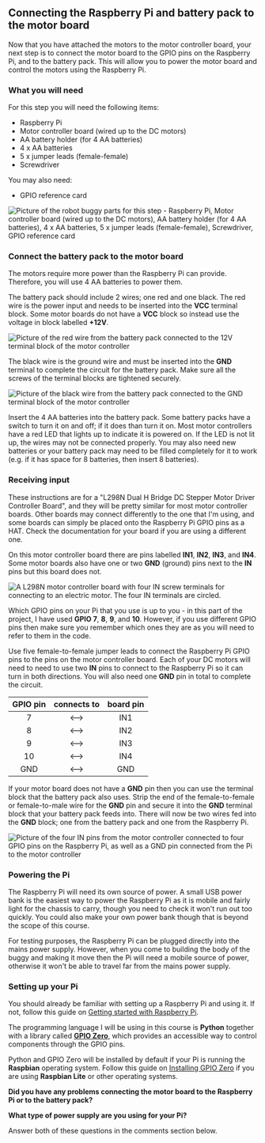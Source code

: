 [comment]: # (
Is this step open? Y/N
If so, short description of this step:
Related links:
Related files:
)

## Connecting the Raspberry Pi and battery pack to the motor board

Now that you have attached the motors to the motor controller board, your next step is to connect the motor board to the GPIO pins on the Raspberry Pi, and to the battery pack. This will allow you to power the motor board and control the motors using the Raspberry Pi.

### What you will need

For this step you will need the following items:

+ Raspberry Pi
+ Motor controller board (wired up to the DC motors)
+ AA battery holder (for 4 AA batteries)
+ 4 x AA batteries
+ 5 x jumper leads (female-female)
+ Screwdriver

You may also need:

+ GPIO reference card

![Picture of the robot buggy parts for this step - Raspberry Pi, Motor controller board (wired up to the DC motors), AA battery holder (for 4 AA batteries), 4 x AA batteries, 5 x jumper leads (female-female), Screwdriver, GPIO reference card](images/1_6-parts-for-motor-board-raspberry-pi-and-battery-pack)

### Connect the battery pack to the motor board

The motors require more power than the Raspberry Pi can provide. Therefore, you will use 4 AA batteries to power them.

The battery pack should include 2 wires; one red and one black. The red wire is the power input and needs to be inserted into the **VCC** terminal block. Some motor boards do not have a **VCC** block so instead use the voltage in block labelled **+12V**.

![Picture of the red wire from the battery pack connected to the 12V terminal block of the motor controller](images/1_6-battery-pack-red-wire-motor-controller)

The black wire is the ground wire and must be inserted into the **GND** terminal to complete the circuit for the battery pack. Make sure all the screws of the terminal blocks are tightened securely.

![Picture of the black wire from the battery pack connected to the GND terminal block of the motor controller](images/1_6-battery-pack-black-wire-motor-controller)

Insert the 4 AA batteries into the battery pack. Some battery packs have a switch to turn it on and off; if it does than turn it on. Most motor controllers have a red LED that lights up to indicate it is powered on. If the LED is not lit up, the wires may not be connected properly. You may also need new batteries or your battery pack may need to be filled completely for it to work (e.g. if it has space for 8 batteries, then insert 8 batteries).

### Receiving input

These instructions are for a "L298N Dual H Bridge DC Stepper Motor Driver Controller Board", and they will be pretty similar for most motor controller boards. Other boards may connect differently to the one that I'm using, and some boards can simply be placed onto the Raspberry Pi GPIO pins as a HAT. Check the documentation for your board if you are using a different one.

On this motor controller board there are pins labelled **IN1**, **IN2**, **IN3**, and **IN4**. Some motor boards also have one or two **GND** (ground) pins next to the **IN** pins but this board does not.

![A L298N motor controller board with four IN screw terminals for connecting to an electric motor. The four IN terminals are circled.](images/1_6-motor-controller-board-in-circled)

Which GPIO pins on your Pi that you use is up to you - in this part of the project, I have used **GPIO 7**, **8**, **9**, and **10**. However, if you use different GPIO pins then make sure you remember which ones they are as you will need to refer to them in the code.

Use five female-to-female jumper leads to connect the Raspberry Pi GPIO pins to the pins on the motor controller board. Each of your DC motors will need to need to use two **IN** pins to connect to the Raspberry Pi so it can turn in both directions. You will also need one **GND** pin in total to complete the circuit.

| GPIO pin   | connects to   | board pin   |
|:----------:|:-------------:|:-----------:|
|7           |<–>            |IN1          |
|8           |<–>            |IN2          |
|9           |<–>            |IN3          |
|10          |<–>            |IN4          |
|GND         |<–>            |GND          |

If your motor board does not have a **GND** pin then you can use the terminal block that the battery pack also uses. Strip the end of the female-to-female or female-to-male wire for the **GND** pin and secure it into the **GND** terminal block that your battery pack feeds into. There will now be two wires fed into the **GND** block; one from the battery pack and one from the Raspberry Pi.

![Picture of the four IN pins from the motor controller connected to four GPIO pins on the Raspberry Pi, as well as a GND pin connected from the Pi to the motor controller](images/1_6-motor-controller-connected-to-raspberry-pi)

### Powering the Pi

The Raspberry Pi will need its own source of power. A small USB power bank is the easiest way to power the Raspberry Pi as it is mobile and fairly light for the chassis to carry, though you need to check it won't run out too quickly. You could also make your own power bank though that is beyond the scope of this course.

For testing purposes, the Raspberry Pi can be plugged directly into the mains power supply. However, when you come to building the body of the buggy and making it move then the Pi will need a mobile source of power, otherwise it won't be able to travel far from the mains power supply.

### Setting up your Pi <!-- Add VNC viewer here or leave in 3.10? -->

You should already be familiar with setting up a Raspberry Pi and using it. If not, follow this guide on [Getting started with Raspberry Pi](https://projects.raspberrypi.org/en/projects/raspberry-pi-getting-started).

The programming language I will be using in this course is **Python** together with a library called [**GPIO Zero**](https://gpiozero.readthedocs.io/en/stable/index.html), which provides an accessible way to control components through the GPIO pins. 

Python and GPIO Zero will be installed by default if your Pi is running the **Raspbian** operating system. Follow this guide on [Installing GPIO Zero](https://gpiozero.readthedocs.io/en/stable/installing.html) if you are using **Raspbian Lite** or other operating systems.

**Did you have any problems connecting the motor board to the Raspberry Pi or to the battery pack?**

**What type of power supply are you using for your Pi?**

Answer both of these questions in the  comments section below.
